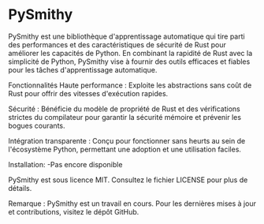 # PySmithy
PySmithy est une bibliothèque d'apprentissage automatique qui tire parti des performances et des caractéristiques de sécurité de Rust pour améliorer les capacités de Python. En combinant la rapidité de Rust avec la simplicité de Python, PySmithy vise à fournir des outils efficaces et fiables pour les tâches d'apprentissage automatique.

Fonctionnalités
Haute performance : Exploite les abstractions sans coût de Rust pour offrir des vitesses d'exécution rapides.

Sécurité : Bénéficie du modèle de propriété de Rust et des vérifications strictes du compilateur pour garantir la sécurité mémoire et prévenir les bogues courants.

Intégration transparente : Conçu pour fonctionner sans heurts au sein de l'écosystème Python, permettant une adoption et une utilisation faciles.

Installation:
-Pas encore disponible


PySmithy est sous licence MIT. Consultez le fichier LICENSE pour plus de détails.

Remarque : PySmithy est un travail en cours. Pour les dernières mises à jour et contributions, visitez le dépôt GitHub.



